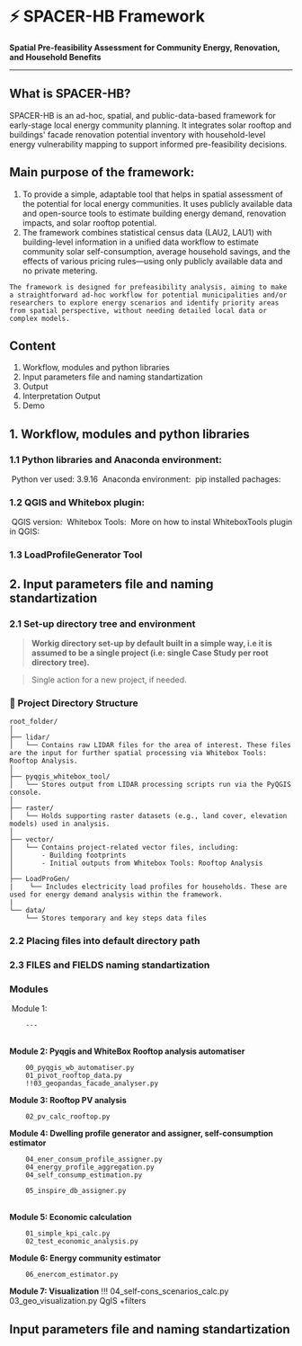 # ⚡ SPACER-HB Framework  
**Spatial Pre-feasibility Assessment for Community Energy, Renovation, and Household Benefits**

---

## What is SPACER-HB?

SPACER-HB is an ad-hoc, spatial, and public-data-based framework for early-stage local energy community planning. It integrates solar rooftop and buildings' facade renovation potential inventory with household-level energy vulnerability mapping to support informed pre-feasibility decisions.


## Main purpose of the framework:
1. To provide a simple, adaptable tool that helps in spatial assessment of the potential for local energy communities. It uses publicly available data and open-source tools to estimate building energy demand, renovation impacts, and solar rooftop potential. 
2. The framework combines statistical census data (LAU2, LAU1) with building-level information in a unified data workflow to estimate community solar self-consumption, average household savings, and the effects of various pricing rules—using only publicly available data and no private metering.

```
The framework is designed for prefeasibility analysis, aiming to make a straightforward ad-hoc workflow for potential municipalities and/or researchers to explore energy scenarios and identify priority areas from spatial perspective, without needing detailed local data or complex models.
```

## Content
 1. Workflow, modules and python libraries
 2. Input parameters file and naming standartization
 3. Output
 4. Interpretation Output
 5. Demo


## 1. Workflow, modules and python libraries

### 1.1 Python libraries and Anaconda environment:
​    Python ver used: 3.9.16
​    Anaconda environment:
​    pip installed pachages:
### 1.2 QGIS and Whitebox plugin:
​    QGIS version:
​    Whitebox Tools:
​    More on how to instal WhiteboxTools plugin in QGIS:
### 1.3 LoadProfileGenerator Tool

## 2. Input parameters file and naming standartization

### 2.1 Set-up directory tree and environment 

> **Workig directory set-up by default built in a simple way, i.e it is assumed to be a single project (i.e: single Case Study per root directory tree).**

> Single action for a new project, if needed.

### 📁 Project Directory Structure

```text
root_folder/
│
├── lidar/
│   └── Contains raw LIDAR files for the area of interest. These files are the input for further spatial processing via Whitebox Tools: Rooftop Analysis.
│
├── pyqgis_whitebox_tool/
│   └── Stores output from LIDAR processing scripts run via the PyQGIS console.
│
├── raster/
│   └── Holds supporting raster datasets (e.g., land cover, elevation models) used in analysis.
│
├── vector/
│   └── Contains project-related vector files, including:
│       - Building footprints
│       - Initial outputs from Whitebox Tools: Rooftop Analysis
│
├── LoadProGen/
|    └── Includes electricity load profiles for households. These are used for energy demand analysis within the framework.
|
└── data/
    └── Stores temporary and key steps data files
```


### 2.2 Placing files into default directory path

### 2.3 FILES and FIELDS naming standartization


### Modules
​    Module 1: 

        ---
​    
**Module 2: Pyqgis and WhiteBox Rooftop analysis automatiser**

        00_pyqgis_wb_automatiser.py
        01_pivot_rooftop_data.py
        !!03_geopandas_facade_analyser.py

**Module 3: Rooftop PV analysis**
        
        02_pv_calc_rooftop.py
**Module 4: Dwelling profile generator and assigner, self-consumption estimator**
        
        04_ener_consum_profile_assigner.py
        04_energy_profile_aggregation.py
        04_self_consump_estimation.py

        05_inspire_db_assigner.py
​   
**Module 5: Economic calculation**
        
        01_simple_kpi_calc.py
        02_test_economic_analysis.py

**Module 6: Energy community estimator**
        
        06_enercom_estimator.py
**Module 7: Visualization**
        !!! 04_self-cons_scenarios_calc.py
        03_geo_visualization.py
        QgIS +filters

## Input parameters file and naming standartization
